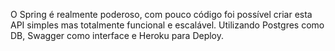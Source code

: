O Spring é realmente poderoso, com pouco código foi possível criar esta API simples mas totalmente funcional e escalável. Utilizando Postgres como DB, Swagger como interface e Heroku para Deploy.